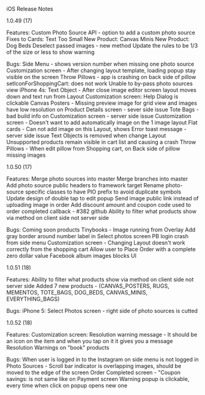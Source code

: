 iOS Release Notes

1.0.49 (17)

Features:
Custom Photo Source API - option to add a custom photo source
Fixes to Cards: Text Too Small
New Product: Canvas Minis
New Product: Dog Beds
Deselect passed images - new method
Update the rules to be 1/3 of the size or less to show warning

Bugs: 
Side Menu - shows version number when missing one photo source
Customization screen - After changing layout template, loading popup stay visible on the screen
Throw Pillows - app is crashing on back side of pillow
setIconForShoppingCart: does not work
Unable to by-pass photo sources view
iPhone 4s: Text Object - After close image editor screen layout moves down and text run from Layout
Customization screen: Help Dialog is clickable
Canvas Posters - Missing preview image for grid view and images have low resolution on Product Details screen - sever side issue
Tote Bags - bad build info on Customization screen - server side issue
Customization screen - Doesn't want to add automatically image on the 1 image layout
Flat cards - Can not add image on this Layout, shows Error toast message - server side issue
Text Objects is removed when change Layout
Unsupported products remain visible in cart list and causing a crash
Throw Pillows - When edit pillow from Shopping cart, on Back side of pillow missing images






1.0.50 (17)

Features:
Merge photo sources into master
Merge branches into master
Add photo source public headers to framework target 
Rename photo-source specific classes to have PIO prefix to avoid duplicate symbols
Update design of double tap to edit popup
Send image public link instead of uploading image in order
Add discount amount and coupon code used to order completed callback  - #382 github
Ability to filter what products show via method on client side not server side

Bugs: 
Coming soon products
Tinybooks - Image running from Overlay
Add gray border around number label in Select photos screen
PB login crash from side menu
Customization screen - Changing Layout doesn't work correctly from the shopping cart
Allow user to Place Order with a complete zero dollar value
Facebook album images blocks UI 




1.0.51 (18)

Features:
Ability to filter what products show via method on client side not server side
Added 7 new products - (CANVAS_POSTERS, RUGS, MEMENTOS, TOTE_BAGS, DOG_BEDS, CANVAS_MINIS, EVERYTHING_BAGS)

Bugs: 
iPhone 5: Select Photos screen - right side of photo sources is cutted




1.0.52 (18)

Features: 
Customization screen: Resolution warning message - It should be an icon on the item and when you tap on it it gives you a message
Resolution Warnings on "book" products

Bugs: 
When user is logged in to the Instagram on side menu is not logged in
Photo Sources - Scroll bar indicator is overlapping images, should be moved to the edge of the screen
Order Completed screen - "Coupon savings: is not same like on Payment screen
Warning popup is clickable, every time when click on popup opens new one

